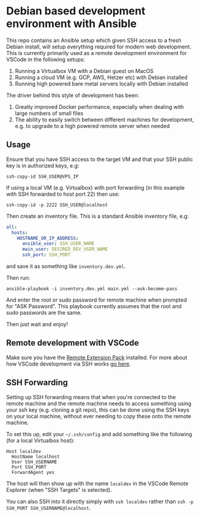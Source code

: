# Debian based development environment with Ansible

This repo contains an Ansible setup which given SSH access to a fresh Debian install, will setup everything required for modern web development. This is currently primarily used as a remote development environment for VSCode in the following setups:

1. Running a Virtualbox VM with a Debian guest on MacOS
1. Running a cloud VM (e.g. GCP, AWS, Hetzer etc) with Debian installed
1. Running high powered bare metal servers locally with Debian installed

The driver behind this style of development has been:

1. Greatly improved Docker performance, especially when dealing with large numbers of small files
1. The ability to easily switch between different machines for development, e.g. to upgrade to a high powered remote server when needed

## Usage

Ensure that you have SSH access to the target VM and that your SSH public key is in authorized keys, e.g:

```
ssh-copy-id SSH_USER@VPS_IP
```

If using a local VM (e.g. Virtualbox) with port forwarding (in this example with SSH forwarded to host port 22) then use:

```
ssh-copy-id -p 2222 SSH_USER@localhost
```

Then create an inventory file. This is a standard Ansible inventory file, e.g:

```yml
all:
  hosts:
    HOSTNAME_OR_IP_ADDRESS:
      ansible_user: SSH_USER_NAME
      main_user: DESIRED_DEV_USER_NAME
      ssh_port: SSH_PORT
```

and save it as something like `inventory.dev.yml`.

Then run:

```
ansible-playbook -i inventory.dev.yml main.yml --ask-become-pass
```

And enter the root or sudo password for remote machine when prompted for "ASK Password". This playbook currently assumes that the root and sudo passwords are the same.

Then just wait and enjoy!

## Remote development with VSCode

Make sure you have the [Remote Extension Pack](https://marketplace.visualstudio.com/items?itemName=ms-vscode-remote.vscode-remote-extensionpack) installed. For more about how VSCode development via SSH works [go here](https://code.visualstudio.com/docs/remote/ssh).

## SSH Forwarding

Setting up SSH forwarding means that when you're connected to the remote machine and the remote machine needs to access something using your ssh key (e.g. cloning a git repo), this can be done using the SSH keys on your local machine, without ever needing to copy these onto the remote machine.

To set this up, edit your `~/.ssh/config` and add something like the following (for a local Virtualbox host):

```
Host localdev
  HostName localhost
  User SSH_USERNAME
  Port SSH_PORT
  ForwardAgent yes
```

The host will then show up with the name `localdev` in the VSCode Remote Explorer (when "SSH Targets" is selected).

You can also SSH into it directly simply with `ssh localdev` rather than `ssh -p SSH_PORT SSH_USERNAME@localhost`. 